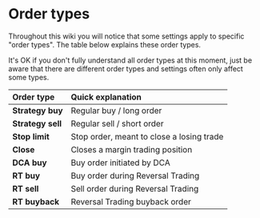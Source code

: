 # Order types

Throughout this wiki you will notice that some settings apply to specific "order types". The table below explains these order types. 

It's OK if you don't fully understand all order types at this moment, just be aware that there are different order types and settings often only affect some types.



| Order type | Quick explanation |
| :--- | :--- |
| **Strategy buy** | Regular buy / long order |
| **Strategy sell** | Regular sell / short order |
| **Stop limit** | Stop order, meant to close a losing trade |
| **Close** | Closes a margin trading position |
| **DCA buy** | Buy order initiated by DCA |
| **RT buy** | Buy order during Reversal Trading |
| **RT sell** | Sell order during Reversal Trading |
| **RT buyback** | Reversal Trading buyback order |

